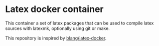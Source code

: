 # Latex docker container

This container a set of latex packages that can be used to compile latex sources with latexmk, optionally using git or make.

This repository is inspired by [blang/latex-docker](https://github.com/blang/latex-docker).

